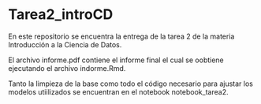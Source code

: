 # Tarea2_introCD
En este repositorio se encuentra la entrega de la tarea 2 de la materia Introducción a la Ciencia de Datos.

El archivo informe.pdf contiene el informe final el cual se oobtiene ejecutando el archivo indorme.Rmd.

Tanto la limpieza de la base como todo el código necesario para ajustar los modelos utiilizados se encuentran en el notebook notebook_tarea2.